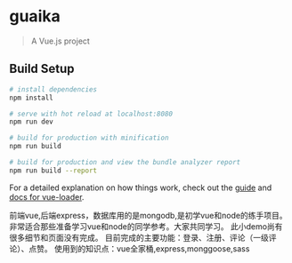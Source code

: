 # guaika

> A Vue.js project

## Build Setup

``` bash
# install dependencies
npm install

# serve with hot reload at localhost:8080
npm run dev

# build for production with minification
npm run build

# build for production and view the bundle analyzer report
npm run build --report
```

For a detailed explanation on how things work, check out the [guide](http://vuejs-templates.github.io/webpack/) and [docs for vue-loader](http://vuejs.github.io/vue-loader).

前端vue,后端express，数据库用的是mongodb,是初学vue和node的练手项目。非常适合那些准备学习vue和node的同学参考。大家共同学习。
此小demo尚有很多细节和页面没有完成。
目前完成的主要功能：登录、注册、评论（一级评论）、点赞。
使用到的知识点：vue全家桶,express,monggoose,sass
